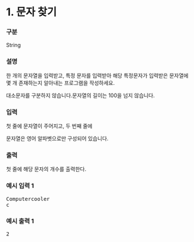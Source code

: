 # 1. 문자 찾기

### 구분

<p>String</p>

### 설명

<p>한 개의 문자열을 입력받고, 특정 문자를 입력받아 해당 특정문자가 입력받은 문자열에 몇 개 존재하는지 알아내는 프로그램을 작성하세요. </p>
<p>대소문자를 구분하지 않습니다.문자열의 길이는 100을 넘지 않습니다.</p>

### 입력

<p>첫 줄에 문자열이 주어지고, 두 번째 줄에 
<p>문자열은 영어 알파벳으로만 구성되어 있습니다.</p>

### 출력

<p>첫 줄에 해당 문자의 개수를 출력한다.</p>

### 예시 입력 1

<pre>Computercooler
c</pre>

### 예시 출력 1
<pre>2</pre>

